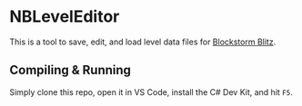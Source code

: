 # NBLevelEditor

This is a tool to save, edit, and load level data files for [Blockstorm Blitz](github.com/Merlin1247/blockstorm-blitz).

## Compiling & Running

Simply clone this repo, open it in VS Code, install the C# Dev Kit, and hit `F5`.
